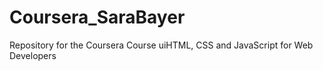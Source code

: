 # Coursera_SaraBayer
Repository for the Coursera Course uiHTML, CSS and JavaScript for Web Developers
